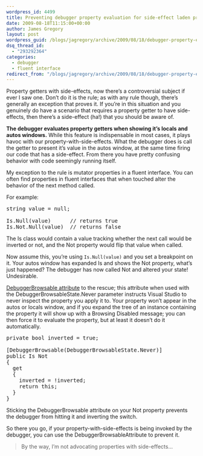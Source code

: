 ```yaml
---
wordpress_id: 4499
title: Preventing debugger property evaluation for side-effect laden properties
date: 2009-08-18T11:15:00+00:00
author: James Gregory
layout: post
wordpress_guid: /blogs/jagregory/archive/2009/08/18/debugger-property-evaluation-side-effects.aspx
dsq_thread_id:
  - "293292364"
categories:
  - debugger
  - fluent interface
redirect_from: "/blogs/jagregory/archive/2009/08/18/debugger-property-evaluation-side-effects.aspx/"
---
```

Property getters with side-effects, now there&#8217;s a controversial subject if ever I saw one. Don&#8217;t do it is the rule; as with any rule though, there&#8217;s generally an exception that proves it. If you&#8217;re in this situation and you genuinely do have a scenario that requires a property getter to have side-effects, then there&#8217;s a side-effect (ha!) that you should be aware of.

**The debugger evaluates property getters when showing it&#8217;s locals and autos windows.** While this feature is indispensable in most cases, it plays havoc with our property-with-side-effects. What the debugger does is call the getter to present it&#8217;s value in the autos window, at the same time firing our code that has a side-effect. From there you have pretty confusing behavior with code seemingly running itself.

My exception to the rule is mutator properties in a fluent interface. You can often find properties in fluent interfaces that when touched alter the behavior of the next method called.

For example:

<pre>string value = null;

Is.Null(value)      // returns true
Is.Not.Null(value)  // returns false
</pre>

The Is class would contain a value tracking whether the next call would be inverted or not, and the Not property would flip that value when called.

Now assume this, you&#8217;re using `Is.Null(value)` and you set a breakpoint on it. Your autos window has expanded Is and shows the Not property, what&#8217;s just happened? The debugger has now called Not and altered your state! Undesirable.

[DebuggerBrowsable attribute](http://msdn.microsoft.com/en-us/library/system.diagnostics.debuggerbrowsableattribute.aspx) to the rescue; this attribute when used with the DebuggerBrowsableState.Never parameter instructs Visual Studio to never inspect the property you apply it to. Your property won&#8217;t appear in the autos or locals window, and if you expand the tree of an instance containing the property it will show up with a Browsing Disabled message; you can then force it to evaluate the property, but at least it doesn&#8217;t do it automatically.

<pre>private bool inverted = true;

[DebuggerBrowsable(DebuggerBrowsableState.Never)]
public Is Not
{
  get
  {
    inverted = !inverted;
    return this;
  }
}
</pre>

Sticking the DebuggerBrowsable attribute on your Not property prevents the debugger from hitting it and inverting the switch.

So there you go, if your property-with-side-effects is being invoked by the debugger, you can use the DebuggerBrowsableAttribute to prevent it.

> By the way, I&#8217;m not advocating properties with side-effects&#8230;